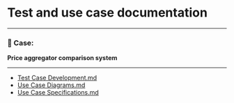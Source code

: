 # Test and use case documentation

---
### 🎯 Case:
**Price aggregator comparison system**

---
* [Test Case Development.md](src/Docs/Test&Use/Test%20Case%20Development.md)
* [Use Case Diagrams.md](src/Docs/Use%20Case%20Diagrams.md)
* [Use Case Specifications.md](Use%20Case%20Specifications.md)
